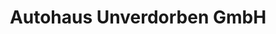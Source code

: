 ---
title: "Autohaus Unverdorben GmbH"
url: /plattling/autohaus-unverdorben-gmbh/
shop: Autohaus
---